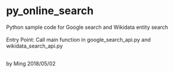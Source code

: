 # py_online_search
Python sample code for Google search and Wikidata entity search<br>
<br>
Entry Point: Call main function in google_search_api.py and wikidata_search_api.py



<br>
by Ming 2018/05/02
